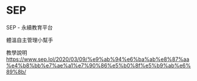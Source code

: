 # SEP
SEP - 永續教育平台

體溫自主管理小幫手

教學說明 https://www.sep.lol/2020/03/09/%e9%ab%94%e6%ba%ab%e8%87%aa%e4%b8%bb%e7%ae%a1%e7%90%86%e5%b0%8f%e5%b9%ab%e6%89%8b/